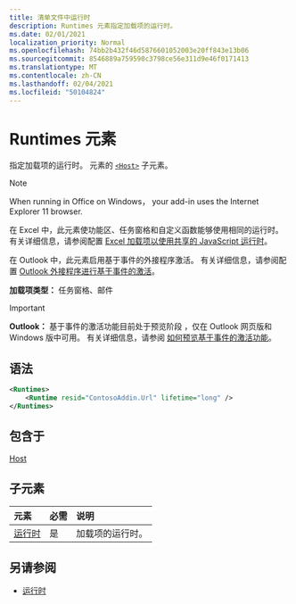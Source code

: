 ```yaml
---
title: 清单文件中运行时
description: Runtimes 元素指定加载项的运行时。
ms.date: 02/01/2021
localization_priority: Normal
ms.openlocfilehash: 74bb2b432f46d5876601052003e20ff843e13b06
ms.sourcegitcommit: 8546889a759590c3798ce56e311d9e46f0171413
ms.translationtype: MT
ms.contentlocale: zh-CN
ms.lasthandoff: 02/04/2021
ms.locfileid: "50104824"
---
```

# <a name="runtimes-element"></a>Runtimes 元素

指定加载项的运行时。 元素的 [`<Host>`](host.md) 子元素。

> [!NOTE]
> When running in Office on Windows， your add-in uses the Internet Explorer 11 browser.

在 Excel 中，此元素使功能区、任务窗格和自定义函数能够使用相同的运行时。 有关详细信息，请参阅配置 [Excel 加载项以使用共享的 JavaScript 运行时](../../develop/configure-your-add-in-to-use-a-shared-runtime.md)。

在 Outlook 中，此元素启用基于事件的外接程序激活。 有关详细信息，请参阅配置 [Outlook 外接程序进行基于事件的激活](../../outlook/autolaunch.md)。

**加载项类型：** 任务窗格、邮件

> [!IMPORTANT]
> **Outlook：** 基于事件的激活功能目前处于预览阶段 [](../../reference/objectmodel/preview-requirement-set/outlook-requirement-set-preview.md)，仅在 Outlook 网页版和 Windows 版中可用。 有关详细信息，请参阅 [如何预览基于事件的激活功能](../../outlook/autolaunch.md#how-to-preview-the-event-based-activation-feature)。

## <a name="syntax"></a>语法

```XML
<Runtimes>
    <Runtime resid="ContosoAddin.Url" lifetime="long" />
</Runtimes>
```

## <a name="contained-in"></a>包含于

[Host](host.md)

## <a name="child-elements"></a>子元素

|  元素 |  必需  |  说明  |
|:-----|:-----|:-----|
| [运行时](runtime.md) | 是 |  加载项的运行时。 |

## <a name="see-also"></a>另请参阅

- [运行时](runtime.md)
